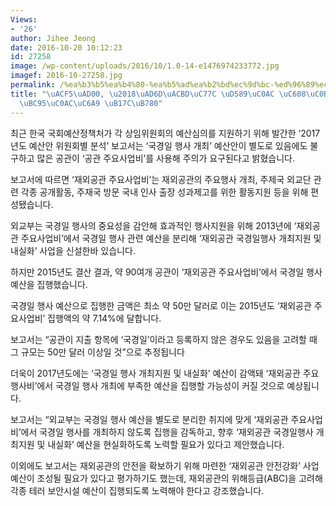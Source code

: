 ```yaml
---
Views:
- '26'
author: Jihee Jeong
date: 2016-10-20 10:12:23
id: 27258
image: /wp-content/uploads/2016/10/1.0-14-e1476974233772.jpg
imagef: 2016-10-27258.jpg
permalink: /%ea%b3%b5%ea%b4%80-%ea%b5%ad%ea%b2%bd%ec%9d%bc-%ed%96%89%ec%82%ac-%ec%98%88%ec%82%b0-%ed%8e%b8%eb%b2%95%ec%82%ac%ec%9a%a9-%eb%85%bc%eb%9e%80/
title: "\uACF5\uAD00, \u2018\uAD6D\uACBD\uC77C \uD589\uC0AC \uC608\uC0B0\u2019 \uD3B8\
  \uBC95\uC0AC\uC6A9 \uB17C\uB780"
---
```


최근 한국 국회예산정책처가 각 상임위원회의 예산심의를 지원하기 위해 발간한 ‘2017년도 예산안 위원회별 분석’ 보고서는 ‘국경일 행사 개최’ 예산안이 별도로 있음에도 불구하고 많은 공관이 ‘공관 주요사업비’를 사용해 주의가 요구된다고 밝혔습니다.

보고서에 따르면 ‘재외공관 주요사업비’는 재외공관의 주요행사 개최, 주제국 외교단 관련 각종 공개활동, 주재국 방문 국내 인사 출장 성과제고를 위한 활동지원 등을 위해 편성됐습니다.

외교부는 국경일 행사의 중요성을 감안해 효과적인 행사지원을 위해 2013년에 ‘재외공관 주요사업비’에서 국경일 행사 관련 예산을 분리해 ‘재외공관 국경일행사 개최지원 및 내실화’ 사업을 신설한바 있습니다.

하지만 2015년도 결산 결과, 약 90여개 공관이 ‘재외공관 주요사업비’에서 국경일 행사 예산을 집행했습니다.

국경일 행사 예산으로 집행한 금액은 최소 약 50만 달러로 이는 2015년도 ‘재외공관 주요사업비’ 집행액의 약 7.14%에 달합니다.

보고서는 “공관이 지출 항목에 ‘국경일’이라고 등록하지 않은 경우도 있음을 고려할 때 그 규모는 50만 달러 이상일 것”으로 추정됩니다

더욱이 2017년도에는 ‘국경일 행사 개최지원 및 내실화’ 예산이 감액돼 ‘재외공관 주요 행사비’에서 국경일 행사 개최에 부족한 예산을 집행할 가능성이 커질 것으로 예상됩니다.

보고서는 “외교부는 국경일 행사 예산을 별도로 분리한 취지에 맞게 ‘재외공관 주요사업비’에서 국경일 행사를 개최하지 않도록 집행을 감독하고, 향후 ‘재외공관 국경일행사 개최지원 및 내실화’ 예산을 현실화하도록 노력할 필요가 있다고 제안했습니다.

이외에도 보고서는 재외공관의 안전을 확보하기 위해 마련한 ‘재외공관 안전강화’ 사업 예산이 조성될 필요가 있다고 평가하기도 했는데, 재외공관의 위해등급(ABC)을 고려해 각종 테러 보안시설 예산이 집행되도록 노력해야 한다고 강조했습니다.

&nbsp;